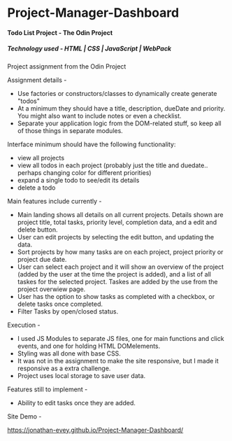 # Project-Manager-Dashboard

#### Todo List Project - The Odin Project

##### Technology used - HTML | CSS | JavaScript | WebPack

Project assignment from the Odin Project

Assignment details -

-   Use factories or constructors/classes to dynamically create generate "todos"
-   At a minimum they should have a title, description, dueDate and priority. You might also want to include notes or even a checklist.
-   Separate your application logic from the DOM-related stuff, so keep all of those things in separate modules.

Interface minimum should have the following functionality:

-   view all projects
-   view all todos in each project (probably just the title and duedate.. perhaps changing color for different priorities)
-   expand a single todo to see/edit its details
-   delete a todo

Main features include currently -

-   Main landing shows all details on all current projects. Details shown are project title, total tasks, priority level, completion data, and a edit and delete button.
-   User can edit projects by selecting the edit button, and updating the data.
-   Sort projects by how many tasks are on each project, project priority or project due date.
-   User can select each project and it will show an overview of the project (added by the user at the time the project is added), and a list of all taskes for the selected project. Taskes are added by the use from the project overwiew page.
-   User has the option to show tasks as completed with a checkbox, or delete tasks once completed.
-   Filter Tasks by open/closed status.

Execution -

-   I used JS Modules to separate JS files, one for main functions and click events, and one for holding HTML DOMelements.
-   Styling was all done with base CSS.
-   It was not in the assignment to make the site responsive, but I made it responsive as a extra challenge.
-   Project uses local storage to save user data.

Features still to implement -

-   Ability to edit tasks once they are added.

Site Demo -

https://jonathan-evey.github.io/Project-Manager-Dashboard/
